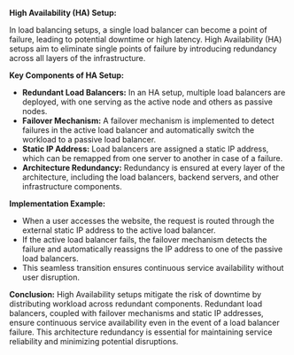 **High Availability (HA) Setup:**

In load balancing setups, a single load balancer can become a point of failure, leading to potential downtime or high latency. High Availability (HA) setups aim to eliminate single points of failure by introducing redundancy across all layers of the infrastructure.

**Key Components of HA Setup:**
- **Redundant Load Balancers:** In an HA setup, multiple load balancers are deployed, with one serving as the active node and others as passive nodes.
- **Failover Mechanism:** A failover mechanism is implemented to detect failures in the active load balancer and automatically switch the workload to a passive load balancer.
- **Static IP Address:** Load balancers are assigned a static IP address, which can be remapped from one server to another in case of a failure.
- **Architecture Redundancy:** Redundancy is ensured at every layer of the architecture, including the load balancers, backend servers, and other infrastructure components.

**Implementation Example:**
- When a user accesses the website, the request is routed through the external static IP address to the active load balancer.
- If the active load balancer fails, the failover mechanism detects the failure and automatically reassigns the IP address to one of the passive load balancers.
- This seamless transition ensures continuous service availability without user disruption.

**Conclusion:**
High Availability setups mitigate the risk of downtime by distributing workload across redundant components. Redundant load balancers, coupled with failover mechanisms and static IP addresses, ensure continuous service availability even in the event of a load balancer failure. This architecture redundancy is essential for maintaining service reliability and minimizing potential disruptions.